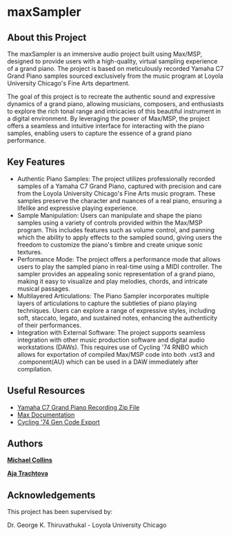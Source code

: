 # maxSampler

## About this Project
The maxSampler is an immersive audio project built using Max/MSP, designed to provide users with a high-quality, virtual sampling experience of a grand piano. The project is based on meticulously recorded Yamaha C7 Grand Piano samples sourced exclusively from the music program at Loyola University Chicago's Fine Arts department.

The goal of this project is to recreate the authentic sound and expressive dynamics of a grand piano, allowing musicians, composers, and enthusiasts to explore the rich tonal range and intricacies of this beautiful instrument in a digital environment. By leveraging the power of Max/MSP, the project offers a seamless and intuitive interface for interacting with the piano samples, enabling users to capture the essence of a grand piano performance.

## Key Features
- Authentic Piano Samples: The project utilizes professionally recorded samples of a Yamaha C7 Grand Piano, captured with precision and care from the Loyola University Chicago's Fine Arts music program. These samples preserve the character and nuances of a real piano, ensuring a lifelike and expressive playing experience.
- Sample Manipulation: Users can manipulate and shape the piano samples using a variety of controls provided within the Max/MSP program. This includes features such as volume control, and panning which the ability to apply effects to the sampled sound, giving users the freedom to customize the piano's timbre and create unique sonic textures.
- Performance Mode: The project offers a performance mode that allows users to play the sampled piano in real-time using a MIDI controller. The sampler provides an appealing sonic representation of a grand piano, making it easy to visualize and play melodies, chords, and intricate musical passages.
- Multilayered Articulations: The Piano Sampler incorporates multiple layers of articulations to capture the subtleties of piano playing techniques. Users can explore a range of expressive styles, including soft, staccato, legato, and sustained notes, enhancing the authenticity of their performances.
- Integration with External Software: The project supports seamless integration with other music production software and digital audio workstations (DAWs). This requires use of Cycling '74 RNBO which allows for exportation of compiled Max/MSP code into both .vst3 and .component(AU) which can be used in a DAW immediately after compilation.

## Useful Resources 
- [Yamaha C7 Grand Piano Recording Zip File](https://drive.google.com/file/d/1pc7zWTR73W4sYrtLHPQeB33T_yPAodF4/view?usp=sharing)
- [Max Documentation](https://docs.cycling74.com/max8)
- [Cycling '74 Gen Code Export](https://cycling74.com/tutorials/gen-code-export-vst)

## Authors

**[Michael Collins](https://github.com/mcollins21)**

**[Aja Trachtova](https://github.com/ajatrach)**

## Acknowledgements

This project has been supervised by:

Dr. George K. Thiruvathukal - Loyola University Chicago
